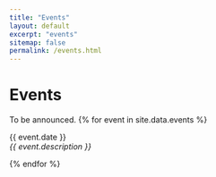 ```yaml
---
title: "Events"
layout: default
excerpt: "events"
sitemap: false
permalink: /events.html
---
```


# Events
To be announced.
{% for event in site.data.events %}
  <p>{{ event.date }} <br>
  <em>{{ event.description }}</em></p>
  {% endfor %}

